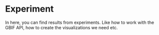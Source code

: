 # Experiment

In here, you can find results from experiments. Like how to work with the GBIF API, how to create the visualizations we need etc.
